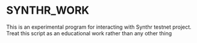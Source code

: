 # SYNTHR_WORK
This is an experimental program for interacting with Synthr testnet project. Treat this script as an educational work rather than any other thing
